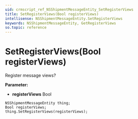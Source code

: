 ```yaml
---
uid: crmscript_ref_NSShipmentMessageEntity_SetRegisterViews
title: SetRegisterViews(Bool registerViews)
intellisense: NSShipmentMessageEntity.SetRegisterViews
keywords: NSShipmentMessageEntity, GetRegisterViews
so.topic: reference
---
```


# SetRegisterViews(Bool registerViews)

Register message views?

**Parameter:** 
 - **registerViews** Bool

```crmscript
NSShipmentMessageEntity thing;
Bool registerViews;
thing.SetRegisterViews(registerViews);
```

